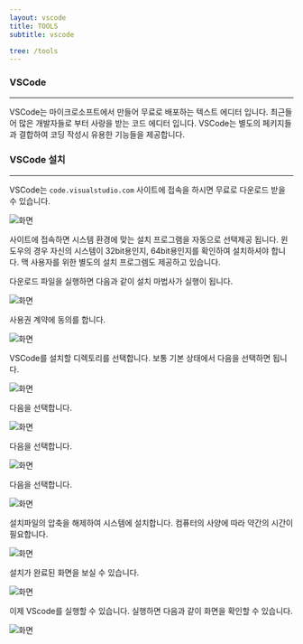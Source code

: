 ```yaml
---
layout: vscode
title: TOOLS
subtitle: vscode

tree: /tools
---
```


### VSCode
---
VSCode는 마이크로소프트에서 만들어 무료로 배포하는 텍스트 에디터 입니다. 최근들어 많은 개발자들로 부터 사랑을 받는 코드 에디터 입니다.
VSCode는 별도의 페키지들과 결합하여 코딩 작성시 유용한 기능들을 제공합니다.
<br>

### VSCode 설치
---
VSCode는 `code.visualstudio.com` 사이트에 접속을 하시면 무료로 다운로드 받을 수 있습니다.

![화면](./img/vscode_01.png)

사이트에 접속하면 시스템 환경에 맞는 설치 프로그램을 자동으로 선택제공 됩니다. 윈도우의 경우 자신의 시스템이 32bit용인지, 64bit용인지를 확인하여 설치하셔야 합니다. 맥 사용자를 위한 별도의 설치 프로그렘도 제공하고 있습니다.

다운로드 파일을 실행하면 다음과 같이 설치 마법사가 실행이 됩니다.

![화면](./img/vscode_02.png)

사용권 계약에 동의를 합니다.

![화면](./img/vscode_03.png)

VSCode를 설치할 디렉토리를 선택합니다. 보통 기본 상태에서 다음을 선택하면 됩니다.

![화면](./img/vscode_04.png)

다음을 선택합니다.

![화면](./img/vscode_05.png)

다음을 선택합니다.

![화면](./img/vscode_06.png)

다음을 선택합니다.

![화면](./img/vscode_07.png)

설치파일의 압축을 해제하여 시스템에 설치합니다. 컴퓨터의 사양에 따라 약간의 시간이 필요합니다.

![화면](./img/vscode_08.png)

설치가 완료된 화면을 보실 수 있습니다.

![화면](./img/vscode_09.png)

이제 VScode를 실행할 수 있습니다. 실행하면 다음과 같이 화면을 확인할 수 있습니다.

![화면](./img/vscode_10.png)

<br>
